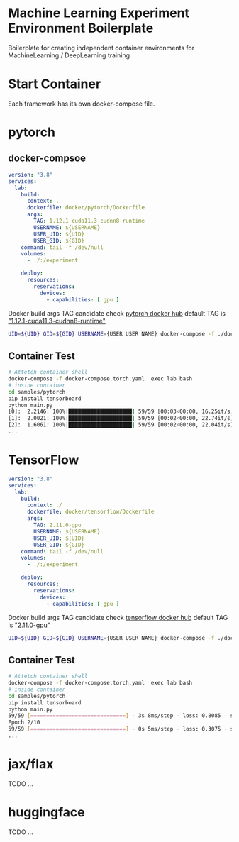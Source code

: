 # Machine Learning Experiment Environment Boilerplate
Boilerplate for creating independent container environments for MachineLearning / DeepLearning training


# Start Container 
Each framework has its own docker-compose file.

# pytorch

## docker-compsoe 
```yaml
version: "3.8"
services:
  lab:
    build:
      context: .
      dockerfile: docker/pytorch/Dockerfile
      args:
        TAG: 1.12.1-cuda11.3-cudnn8-runtime
        USERNAME: ${USERNAME}
        USER_UID: ${UID}
        USER_GID: ${GID}
    command: tail -f /dev/null
    volumes:
      - ./:/experiment

    deploy:
      resources:
        reservations:
          devices:
            - capabilities: [ gpu ]
```

Docker build args TAG candidate check [pytorch docker hub](https://hub.docker.com/r/pytorch/pytorch/tags) default TAG is ["1.12.1-cuda11.3-cudnn8-runtime"](https://hub.docker.com/layers/pytorch/pytorch/1.12.1-cuda11.3-cudnn8-runtime/images/sha256-0bc0971dc8ae319af610d493aced87df46255c9508a8b9e9bc365f11a56e7b75?context=explore)


```bash
UID=${UID} GID=${GID} USERNAME={USER USER NAME} docker-compose -f ./docker-compose.torch.yaml  up -d --build
```

## Container Test 
```bash
# Attetch container shell
docker-compose -f docker-compose.torch.yaml  exec lab bash
# inside container 
cd samples/pytorch
pip install tensorboard
python main.py
[0]:  2.2146: 100%|████████████████████| 59/59 [00:03<00:00, 16.25it/s]
[1]:  2.0021: 100%|████████████████████| 59/59 [00:02<00:00, 22.74it/s]
[2]:  1.6061: 100%|████████████████████| 59/59 [00:02<00:00, 22.04it/s]
...
```

# TensorFlow

```yaml
version: "3.8"
services:
  lab:
    build:
      context: ./
      dockerfile: docker/tensorflow/Dockerfile
      args:
        TAG: 2.11.0-gpu
        USERNAME: ${USERNAME}
        USER_UID: ${UID}
        USER_GID: ${GID}
    command: tail -f /dev/null
    volumes:
      - ./:/experiment

    deploy:
      resources:
        reservations:
          devices:
            - capabilities: [ gpu ]

```

Docker build args TAG candidate check [tensorflow docker hub](https://hub.docker.com/r/tensorflow/tensorflow/tags) default TAG is ["2.11.0-gpu"](https://hub.docker.com/layers/tensorflow/tensorflow/2.11.0-gpu/images/sha256-67f1a7b35fd52bdda071c0cd311655be7477f2bc1b6f27e014b9a57231bd55b3?context=explore)

```bash
UID=${UID} GID=${GID} USERNAME={USER USER NAME} docker-compose -f ./docker-compose.tf.yaml  up -d --build
```

## Container Test 
```bash
# Attetch container shell
docker-compose -f docker-compose.torch.yaml  exec lab bash
# inside container 
cd samples/pytorch
pip install tensorboard
python main.py
59/59 [==============================] - 3s 8ms/step - loss: 0.8085 - sparse_categorical_accuracy: 0.7895 - val_loss: 0.3501 - val_sparse_categorical_accuracy: 0.9045
Epoch 2/10
59/59 [==============================] - 0s 5ms/step - loss: 0.3075 - sparse_categorical_accuracy: 0.9150 - val_loss: 0.2621 - val_sparse_categorical_accuracy: 0.9242
...
```





# jax/flax
TODO ...

# huggingface
TODO ...